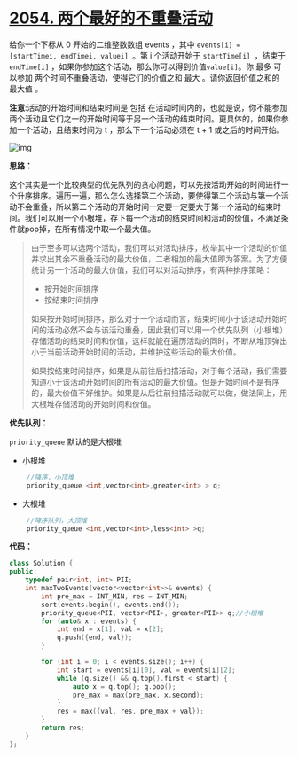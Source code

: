 # [2054. 两个最好的不重叠活动](https://leetcode-cn.com/problems/two-best-non-overlapping-events/)

给你一个下标从 0 开始的二维整数数组 events ，其中 `events[i] = [startTimei, endTimei, valuei] `。第 i 个活动开始于 `startTime[i] `，结束于 `endTime[i]` ，如果你参加这个活动，那么你可以得到价值` value[i] `。你 最多 可以参加 两个时间不重叠活动，使得它们的价值之和 最大 。请你返回价值之和的 最大值 。

**注意**:活动的开始时间和结束时间是 包括 在活动时间内的，也就是说，你不能参加两个活动且它们之一的开始时间等于另一个活动的结束时间。更具体的，如果你参加一个活动，且结束时间为 t ，那么下一个活动必须在 t + 1 或之后的时间开始。

![img](https://assets.leetcode.com/uploads/2021/09/21/picture5.png)



**思路：**

这个其实是一个比较典型的优先队列的贪心问题，可以先按活动开始的时间进行一个升序排序。遍历一遍，那么怎么选择第二个活动，要使得第二个活动与第一个活动不会重叠，所以第二个活动的开始时间一定要一定要大于第一个活动的结束时间。我们可以用一个小根堆，存下每一个活动的结束时间和活动的价值，不满足条件就pop掉，在所有情况中取一个最大值。



> 由于至多可以选两个活动，我们可以对活动排序，枚举其中一个活动的价值并求出其余不重叠活动的最大价值，二者相加的最大值即为答案。为了方便统计另一个活动的最大价值，我们可以对活动排序，有两种排序策略：
>
> - 按开始时间排序
> - 按结束时间排序
>
> 如果按开始时间排序，那么对于一个活动而言，结束时间小于该活动开始时间的活动必然不会与该活动重叠，因此我们可以用一个优先队列（小根堆）存储活动的结束时间和价值，这样就能在遍历活动的同时，不断从堆顶弹出小于当前活动开始时间的活动，并维护这些活动的最大价值。
>
> 如果按结束时间排序，如果是从前往后扫描活动，对于每个活动，我们需要知道小于该活动开始时间的所有活动的最大价值。但是开始时间不是有序的，最大价值不好维护。如果是从后往前扫描活动就可以做，做法同上，用大根堆存储活动的开始时间和价值。



**优先队列：**

`priority_queue`  默认的是大根堆

- 小根堆

  ```c++
   //降序，小顶堆
   priority_queue <int,vector<int>,greater<int> > q;
  ```

- 大根堆

  ```c++
   //降序队列，大顶堆
   priority_queue <int,vector<int>,less<int> >q;
  ```

  

**代码：**

```c++
class Solution {
public:
    typedef pair<int, int> PII;
    int maxTwoEvents(vector<vector<int>>& events) {
        int pre_max = INT_MIN, res = INT_MIN;
        sort(events.begin(), events.end());
        priority_queue<PII, vector<PII>, greater<PII>> q;//小根堆
        for (auto& x : events) {
            int end = x[1], val = x[2];
            q.push({end, val});
        }

        for (int i = 0; i < events.size(); i++) {
            int start = events[i][0], val = events[i][2];
            while (q.size() && q.top().first < start) {
                auto x = q.top(); q.pop();
                pre_max = max(pre_max, x.second);
            }
            res = max({val, res, pre_max + val});
        }
        return res;
    }
};
```

